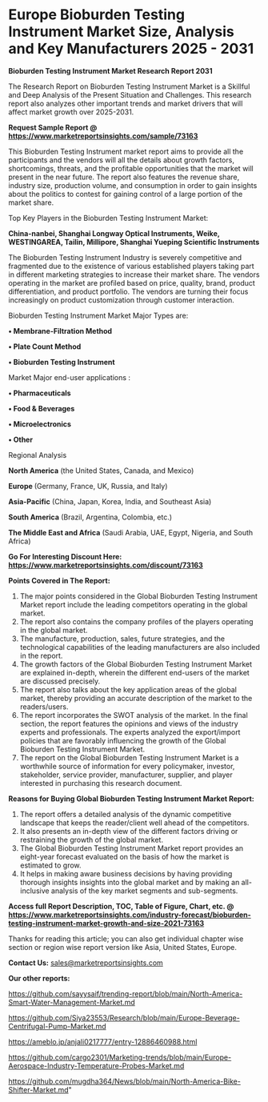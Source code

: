  # Europe Bioburden Testing Instrument Market Size, Analysis and Key Manufacturers 2025 - 2031

<strong>Bioburden Testing Instrument Market Research Report 2031</strong>

The Research Report on Bioburden Testing Instrument Market is a Skillful and Deep Analysis of the Present Situation and Challenges. This research report also analyzes other important trends and market drivers that will affect market growth over 2025-2031.

<strong>Request Sample Report @ <a href=https://www.marketreportsinsights.com/sample/73163>https://www.marketreportsinsights.com/sample/73163</a></strong>

This Bioburden Testing Instrument market report aims to provide all the participants and the vendors will all the details about growth factors, shortcomings, threats, and the profitable opportunities that the market will present in the near future. The report also features the revenue share, industry size, production volume, and consumption in order to gain insights about the politics to contest for gaining control of a large portion of the market share.

Top Key Players in the Bioburden Testing Instrument Market:

<strong>China-nanbei, Shanghai Longway Optical Instruments, Weike, WESTINGAREA, Tailin, Millipore, Shanghai Yueping Scientific Instruments</strong>

The Bioburden Testing Instrument Industry is severely competitive and fragmented due to the existence of various established players taking part in different marketing strategies to increase their market share. The vendors operating in the market are profiled based on price, quality, brand, product differentiation, and product portfolio. The vendors are turning their focus increasingly on product customization through customer interaction.

Bioburden Testing Instrument Market Major Types are:

<strong>• Membrane-Filtration Method

• Plate Count Method

• Bioburden Testing Instrument</strong>

Market Major end-user applications :

<strong>• Pharmaceuticals

• Food & Beverages

• Microelectronics

• Other</strong>

Regional Analysis

</u><strong><b>North America</b></strong> (the United States, Canada, and Mexico)

<strong><b>Europe </b></strong>(Germany, France, UK, Russia, and Italy)

<strong><b>Asia-Pacific</b></strong> (China, Japan, Korea, India, and Southeast Asia)

<strong><b>South America</b></strong> (Brazil, Argentina, Colombia, etc.)

<strong><b>The Middle East and Africa</b></strong> (Saudi Arabia, UAE, Egypt, Nigeria, and South Africa)

<strong>Go For Interesting Discount Here: <a href=https://www.marketreportsinsights.com/discount/73163>https://www.marketreportsinsights.com/discount/73163</a></strong>

<strong>Points Covered in The Report:</strong>
<ol>
  <li>The major points considered in the Global Bioburden Testing Instrument Market report include the leading competitors operating in the global market.</li>
  <li>The report also contains the company profiles of the players operating in the global market.</li>
  <li>The manufacture, production, sales, future strategies, and the technological capabilities of the leading manufacturers are also included in the report.</li>
  <li>The growth factors of the Global Bioburden Testing Instrument Market are explained in-depth, wherein the different end-users of the market are discussed precisely.</li>
  <li>The report also talks about the key application areas of the global market, thereby providing an accurate description of the market to the readers/users.</li>
  <li>The report incorporates the SWOT analysis of the market. In the final section, the report features the opinions and views of the industry experts and professionals. The experts analyzed the export/import policies that are favorably influencing the growth of the Global Bioburden Testing Instrument Market.</li>
  <li>The report on the Global Bioburden Testing Instrument Market is a worthwhile source of information for every policymaker, investor, stakeholder, service provider, manufacturer, supplier, and player interested in purchasing this research document.</li>
</ol>
<strong>Reasons for Buying Global Bioburden Testing Instrument Market Report:</strong>

<ol>
  <li>The report offers a detailed analysis of the dynamic competitive landscape that keeps the reader/client well ahead of the competitors.</li>
  <li>It also presents an in-depth view of the different factors driving or restraining the growth of the global market.</li>
  <li>The Global Bioburden Testing Instrument Market report provides an eight-year forecast evaluated on the basis of how the market is estimated to grow.</li>
  <li>It helps in making aware business decisions by having providing thorough insights insights into the global market and by making an all-inclusive analysis of the key market segments and sub-segments.</li>
</ol>
<strong>Access full Report Description, TOC, Table of Figure, Chart, etc. @ <a href=https://www.marketreportsinsights.com/industry-forecast/bioburden-testing-instrument-market-growth-and-size-2021-73163>https://www.marketreportsinsights.com/industry-forecast/bioburden-testing-instrument-market-growth-and-size-2021-73163</a></strong>


Thanks for reading this article; you can also get individual chapter wise section or region wise report version like Asia, United States, Europe.

<strong>Contact Us:</strong>
sales@marketreportsinsights.com

<strong>Our other reports:</strong>

<a href=https://github.com/sayysaif/trending-report/blob/main/North-America-Smart-Water-Management-Market.md>https://github.com/sayysaif/trending-report/blob/main/North-America-Smart-Water-Management-Market.md</a>

<a href=https://github.com/Siya23553/Research/blob/main/Europe-Beverage-Centrifugal-Pump-Market.md>https://github.com/Siya23553/Research/blob/main/Europe-Beverage-Centrifugal-Pump-Market.md</a>

<a href=https://ameblo.jp/anjali0217777/entry-12886460988.html>https://ameblo.jp/anjali0217777/entry-12886460988.html</a>

<a href=https://github.com/cargo2301/Marketing-trends/blob/main/Europe-Aerospace-Industry-Temperature-Probes-Market.md>https://github.com/cargo2301/Marketing-trends/blob/main/Europe-Aerospace-Industry-Temperature-Probes-Market.md</a>

<a href=https://github.com/mugdha364/News/blob/main/North-America-Bike-Shifter-Market.md>https://github.com/mugdha364/News/blob/main/North-America-Bike-Shifter-Market.md</a>"
